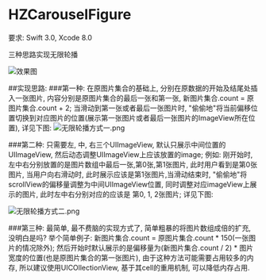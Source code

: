 # HZCarouselFigure

要求: Swift 3.0, Xcode 8.0

三种思路实现无限轮播

![效果图](http://upload-images.jianshu.io/upload_images/1674402-64eae4a5117d1b53.gif?imageMogr2/auto-orient/strip)

##实现思路:
###第一种: 在原图片集合的基础上, 分别在原数据的开始及结尾处插入一张图片, 内容分别是原图片集合的最后一张和第一张, 新图片集合.count = 原图片集合.count + 2; 当滑动到第一张或者最后一张图片时, "偷偷地"将当前偏移位置切换到对应图片的位置(展示第一张图片或者最后一张图片的ImageView所在位置), 详见下图:
![无限轮播方式一.png](http://upload-images.jianshu.io/upload_images/1674402-ee05a8a24af7f303.png?imageMogr2/auto-orient/strip%7CimageView2/2/w/1240)

###第二种: 只需要左, 中, 右三个UIImageView, 默认只展示中间位置的UIImageView, 然后动态调整UIImageView上应该放置的image; 例如: 刚开始时, 左中右分别放置的是图片数组中最后一张,第0张,第1张图片, 此时用户看到是第0张图片, 当用户向右滑动时, 此时展示应该是第1张图片,当滑动结束时, "偷偷地"将scrollView的偏移量调整为中间UIImageView位置, 同时调整对应imageView上展示的图片, 此时左中右分别对应的应该是 第0, 1, 2张图片; 详见下图:

![无限轮播方式二.png](http://upload-images.jianshu.io/upload_images/1674402-0c28b09d5d936b3a.png?imageMogr2/auto-orient/strip%7CimageView2/2/w/1240)

###第三种: 最简单, 最不费脑的实现方式了, 简单粗暴的将图片数组成倍的扩充, 没明白是吗? 举个简单例子: 新图片集合.count = 原图片集合.count * 150(一张图片的情况除外); 然后开始时默认展示的是偏移量为(新图片集合.count / 2) * 图片宽度的位置(也是原图片集合的第一张图片), 由于这种方法可能需要占用较多的内存, 所以建议使用UICOllectionView, 基于其cell的重用机制, 可以降低内存占用.
